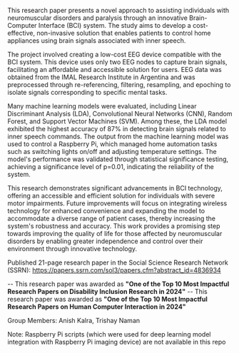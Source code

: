 This research paper presents a novel approach to assisting individuals with neuromuscular disorders and paralysis through an innovative Brain-Computer Interface (BCI) system. The study aims to develop a cost-effective, non-invasive solution that enables patients to control home appliances using brain signals associated with inner speech.

The project involved creating a low-cost EEG device compatible with the BCI system. This device uses only two EEG nodes to capture brain signals, facilitating an affordable and accessible solution for users. EEG data was obtained from the IMAL Research Institute in Argentina and was preprocessed through re-referencing, filtering, resampling, and epoching to isolate signals corresponding to specific mental tasks.

Many machine learning models were evaluated, including Linear Discriminant Analysis (LDA), Convolutional Neural Networks (CNN), Random Forest, and Support Vector Machines (SVM). Among these, the LDA model exhibited the highest accuracy of 87% in detecting brain signals related to inner speech commands. The output from the machine learning model was used to control a Raspberry Pi, which managed home automation tasks such as switching lights on/off and adjusting temperature settings. The model's performance was validated through statistical significance testing, achieving a significance level of p=0.01, indicating the reliability of the system.

This research demonstrates significant advancements in BCI technology, offering an accessible and efficient solution for individuals with severe motor impairments. Future improvements will focus on integrating wireless technology for enhanced convenience and expanding the model to accommodate a diverse range of patient cases, thereby increasing the system's robustness and accuracy. This work provides a promising step towards improving the quality of life for those affected by neuromuscular disorders by enabling greater independence and control over their environment through innovative technology.

Published 21-page research paper in the Social Science Research Network (SSRN): https://papers.ssrn.com/sol3/papers.cfm?abstract_id=4836934

-- This research paper was awarded as **"One of the Top 10 Most Impactful Research Papers on Disability Inclusion Research in 2024"**
-- This research paper was awarded as **"One of the Top 10 Most Impactful Research Papers on Human Computer Interaction in 2024"**

Group Members: Anish Kalra, Trishay Naman

Note: Raspberry Pi scripts (which were used for deep learning model integration with Raspberry Pi imaging device) are not available in this repo
